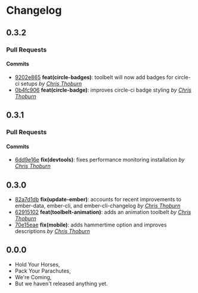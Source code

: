Changelog
=========

## 0.3.2

### Pull Requests


#### Commits

- [9202e865](https://github.com/runspired/ember-cli-toolbelts/commit/9202e8651c0fd5b52e2e8f695d02fcc3b55bab0e) **feat(circle-badges)**: toolbelt will now add badges for circle-ci setups *by [Chris Thoburn](https://github.com/runspired)*
- [0b4fc906](https://github.com/runspired/ember-cli-toolbelts/commit/0b4fc906490e377bb5ffce884aa437e3d4cb0bf5) **feat(circle-badge)**: improves circle-ci badge styling *by [Chris Thoburn](https://github.com/runspired)*

## 0.3.1

### Pull Requests


#### Commits

- [6dd9e16e](https://github.com/runspired/ember-cli-toolbelts/commit/6dd9e16ea253cf52a661e04d6b47971558e5c3e7) **fix(devtools)**: fixes performance monitoring installation *by [Chris Thoburn](https://github.com/runspired)*

## 0.3.0

- [82a7d1db](https://github.com/runspired/ember-cli-toolbelts/commit/82a7d1db0b30e097b9fcbfc13a3e987481808cc8) **fix(update-ember)**: accounts for recent improvements to ember-data, ember-cli, and ember-cli-changelog *by [Chris Thoburn](https://github.com/runspired)*
- [62915102](https://github.com/runspired/ember-cli-toolbelts/commit/629151021e7483db887cf242cba1529f17082690) **feat(toolbelt-animation)**: adds an animation toolbelt *by [Chris Thoburn](https://github.com/runspired)*
- [70e15eae](https://github.com/runspired/ember-cli-toolbelts/commit/70e15eae3daccaa47fea2b780e10f0bfbd1e97be) **fix(mobile)**: adds hammertime option and improves descriptions *by [Chris Thoburn](https://github.com/runspired)*

## 0.0.0

- Hold Your Horses,
- Pack Your Parachutes,
- We're Coming,
- But we haven't released anything yet.
